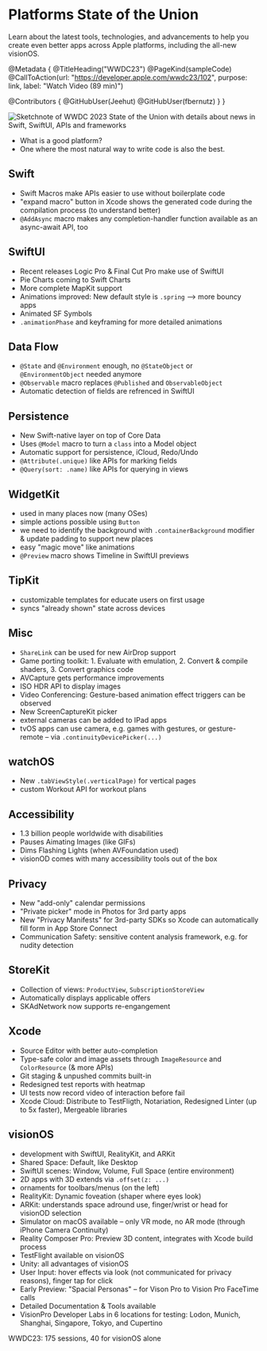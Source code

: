 # Platforms State of the Union

Learn about the latest tools, technologies, and advancements to help you create even better apps across Apple platforms, including the all-new visionOS.

@Metadata {
   @TitleHeading("WWDC23")
   @PageKind(sampleCode)
   @CallToAction(url: "https://developer.apple.com/wwdc23/102", purpose: link, label: "Watch Video (89 min)")

   @Contributors {
      @GitHubUser(Jeehut)
      @GitHubUser(fbernutz)
   }
}



![Sketchnote of WWDC 2023 State of the Union with details about news in Swift, SwiftUI, APIs and frameworks][sketchnote]

[sketchnote]: sketchnote.jpg

- What is a good platform?
- One where the most natural way to write code is also the best.

## Swift

- Swift Macros make APIs easier to use without boilerplate code
- "expand macro" button in Xcode shows the generated code during the compilation process (to understand better)
- `@AddAsync` macro makes any completion-handler function available as an async-await API, too

## SwiftUI
- Recent releases Logic Pro & Final Cut Pro make use of SwiftUI
- Pie Charts coming to Swift Charts
- More complete MapKit support
- Animations improved: New default style is `.spring` –> more bouncy apps
- Animated SF Symbols
- `.animationPhase` and keyframing for more detailed animations

## Data Flow
- `@State` and `@Environment` enough, no `@StateObject` or `@EnvironmentObject` needed anymore
- `@Observable` macro replaces `@Published` and `ObservableObject`
- Automatic detection of fields are refrenced in SwiftUI

## Persistence
- New Swift-native layer on top of Core Data
- Uses `@Model` macro to turn a `class` into a Model object
- Automatic support for persistence, iCloud, Redo/Undo
- `@Attribute(.unique)` like APIs for marking fields
- `@Query(sort: .name)` like APIs for querying in views

## WidgetKit
- used in many places now (many OSes)
- simple actions possible using `Button`
- we need to identify the background with `.containerBackground` modifier & update padding to support new places
- easy "magic move" like animations
- `@Preview` macro shows Timeline in SwiftUI previews


## TipKit
- customizable templates for educate users on first usage
- syncs "already shown" state across devices

## Misc
- `ShareLink` can be used for new AirDrop support
- Game porting toolkit: 1. Evaluate with emulation, 2. Convert & compile shaders, 3. Convert graphics code
- AVCapture gets performance improvements
- ISO HDR API to display images
- Video Conferencing: Gesture-based animation effect triggers can be observed
- New ScreenCaptureKit picker
- external cameras can be added to IPad apps
- tvOS apps can use camera, e.g. games with gestures, or gesture-remote – via `.continuityDevicePicker(...)`

## watchOS
- New `.tabViewStyle(.verticalPage)` for vertical pages
- custom Workout API for workout plans

## Accessibility
- 1.3 billion people worldwide with disabilities
- Pauses Aimating Images (like GIFs)
- Dims Flashing Lights (when AVFoundation used)
- visionOD comes with many accessibility tools out of the box

## Privacy
- New "add-only" calendar permissions
- "Private picker" mode in Photos for 3rd party apps
- New "Privacy Manifests" for 3rd-party SDKs so Xcode can automatically fill form in App Store Connect
- Communication Safety: sensitive content analysis framework, e.g. for nudity detection

## StoreKit
- Collection of views: `ProductView`, `SubscriptionStoreView`
- Automatically displays applicable offers
- SKAdNetwork now supports re-engangement

## Xcode
- Source Editor with better auto-completion
- Type-safe color and image assets through `ImageResource` and `ColorResource` (& more APIs)
- Git staging & unpushed commits built-in
- Redesigned test reports with heatmap
- UI tests now record video of interaction before fail
- Xcode Cloud: Distribute to TestFligth, Notariation, Redesigned Linter (up to 5x faster), Mergeable libraries

## visionOS
- development with SwiftUI, RealityKit, and ARKit
- Shared Space: Default, like Desktop
- SwiftUI scenes: Window, Volume, Full Space (entire environment)
- 2D apps with 3D extends via `.offset(z: ...)`
- ornaments for toolbars/menus (on the left)
- RealityKit: Dynamic foveation (shaper where eyes look)
- ARKit: understands space adround use, finger/wrist or head for visionOD selection
- Simulator on macOS available – only VR mode, no AR mode (through iPhone Camera Continuity)
- Reality Composer Pro: Preview 3D content, integrates with Xcode build process
- TestFlight available on visionOS
- Unity: all advantages of visionOS
- User Input: hover effects via look (not communicated for privacy reasons), finger tap for click
- Early Preview: "Spacial Personas" – for Vison Pro to Vision Pro FaceTime calls
- Detailed Documentation & Tools available
- VisionPro Developer Labs in 6 locations for testing: Lodon, Munich, Shanghai, Singapore, Tokyo, and Cupertino

WWDC23: 175 sessions, 40 for visionOS alone
